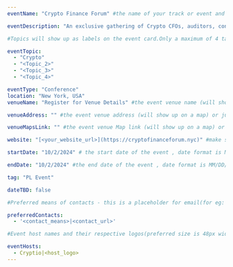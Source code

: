 ```yaml
---
eventName: "Crypto Finance Forum" #the name of your track or event and its mandatory

eventDescription: "An exclusive gathering of Crypto CFOs, auditors, controllers and accountants – setting the standard for regulated crypto enterprises." #short description of your track or event limiting to 100-150 characters

#Topics will show up as labels on the event card.Only a maximum of 4 tags will be displayed on the event card. Some references for topics - Blockchain, Web3, Cryptocurrency, Tech Talks, Workshop, etc.

eventTopic: 
  - "Crypto"
  - "<Topic_2>"
  - "<Topic_3>"
  - "<Topic_4>" 

eventType: "Conference" 
location: "New York, USA" 
venueName: "Register for Venue Details" #the event venue name (will show up on the event card) or just leave it blank

venueAddress: "" #the event venue address (will show up on a map) or just leave it blank

venueMapsLink: "" #the event venue Map link (will show up on a map) or just leave it blank

website: "[<your_website_url>](https://cryptofinanceforum.nyc)" #make sure to have all the relevant information: dates, venue, program, ticketing (if any), etc. or just leave it blank

startDate: "10/2/2024" # the start date of the event , date format is MM/DD/YYYY eg: if it is February 16th 2023 => 02/16/2023

endDate: "10/2/2024" #the end date of the event , date format is MM/DD/YYYY eg: if it is February 18th 2023 => 02/18/2023

tag: "PL Event"

dateTBD: false 

#Preferred means of contacts - this is a placeholder for email(for eg:  - email|mailto:<email_id>) and other social handles like Twitter, LinkedIn, Discord, etc. (for eg.   - 'twitter|https://twitter.com/IPFS/status/1629199396700098560?s=20')

preferredContacts:
  - '<contact_means>|<contact_url>'

#Event host names and their respective logos(preferred size is 48px width, 48px height)-place the logo file on the path 'public/uploads' for eg.   - IPFS|ipfs-logo.png

eventHosts:
  - Cryptio|<host_logo>
---
```

